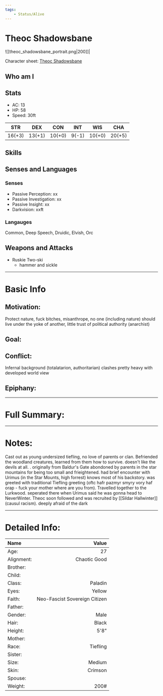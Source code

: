 ```yaml
---
tags:
    - Status/Alive
---
```


# Theoc Shadowsbane
![[theoc_shadowsbane_portrait.png|200]]|

Character sheet: [Theoc Shadowsbane](https://www.dndbeyond.com/characters/74990024)

## Who am I

## Stats
- AC: 13
- HP: 58
- Speed: 30ft

| STR | DEX | CON | INT | WIS | CHA|
| ---- | ---- | ---- | ---- | ---- | ---- |
|16(+3)|13(+1)|10(+0)|9(-1)|10(+0)|20(+5)|

## Skills

## Senses and Languages
### Senses
- Passive Perception: xx
- Passive Investigation: xx
- Passive Insight: xx
- Darkvision: xxft

### Langauges
Common, Deep Speech, Druidic, Elvish, Orc

## Weapons and Attacks
- Ruskie Two-ski
    - hammer and sickle

___
# Basic Info

## Motivation: 
Protect nature, fuck bitches, misanthrope, no one (including nature) should live under the yoke of another, little trust of political authority (anarchist)

## Goal:

## Conflict:
Infernal background (totalatarion, authoritarian) clashes pretty heavy with developed world view

## Epiphany:

___
# Full Summary:

___
# Notes:
Cast out as young undersized tiefling, no love of parents or clan. Befriended the woodland creatures, learned from them how to survive. doesn't like the devils at all. . originally from Baldur's Gate abondoned by parents in the star mountains for being too small and frieightened. had brief encounter with Urimus (in the Star Mounts, high forrest) knows most of his backstory. was greeted with traditional Tiefling greeting (oftc hafr pazmyr smyry vory haf orap - fuck your mother where are you from). Travelled together to the Lurkwood. seperated there when Urimus said he was gonna head to NeverWinter. Theoc soon followed and was recruited by [[Sildar Hallwinter]] (causul racism). deeply afraid of the dark

___
# Detailed Info:
Name|Value
:-----|-----:
Age:|27
Alignment:|Chaotic Good
Brother:|
Child:|
Class:|Paladin
Eyes:|Yellow
Faith:|Neo-Fascist Sovereign Citizen
Father:|
Gender:|Male
Hair:|Black
Height:|5'8"
Mother:|
Race:|Tiefling
Sister:|
Size:|Medium
Skin:|Crimson
Spouse:|
Weight:|200#